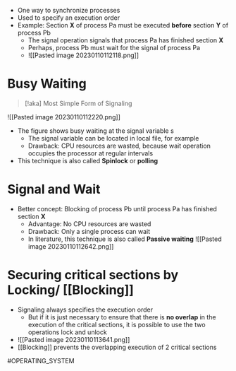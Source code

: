 * One way to synchronize processes
* Used to specify an execution order
* Example: Section **X** of process Pa must be executed **before** section **Y** of process Pb
	* The signal operation signals that process Pa has finished section **X** 
	* Perhaps, process Pb must wait for the signal of process Pa
	* ![[Pasted image 20230110112118.png]]
# Busy Waiting
>[!aka]
>Most Simple Form of Signaling

![[Pasted image 20230110112220.png]]
* The figure shows busy waiting at the signal variable s
	* The signal variable can be located in local file, for example
	* Drawback: CPU resources are wasted, because wait operation occupies the processor at regular intervals
* This technique is also called **Spinlock** or **polling**
# Signal and Wait
* Better concept: Blocking of process Pb until process Pa has finished section **X**
	* Advantage: No CPU resources are wasted
	* Drawback: Only a single process can wait
	* In literature, this technique is also called **Passive waiting**
![[Pasted image 20230110112642.png]]

# Securing critical sections by Locking/ [[Blocking]]
* Signaling always specifies the execution order 
	* But if it is just necessary to ensure that there is **no overlap** in the execution of the critical sections, it is possible to use the two operations lock and unlock
* ![[Pasted image 20230110113641.png]]
* [[Blocking]] prevents the overlapping execution of 2 critical sections


#OPERATING_SYSTEM 

